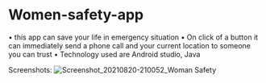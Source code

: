 # Women-safety-app
• this app can save your life in emergency situation
• On click of a button it can immediately send a phone call and your current location to someone you can trust
• Technology used are Android studio, Java

Screenshots:
![Screenshot_20210820-210052_Woman Safety](https://user-images.githubusercontent.com/72352984/130309972-3e9013ec-035c-43e9-801c-9c584269a79e.jpg)


